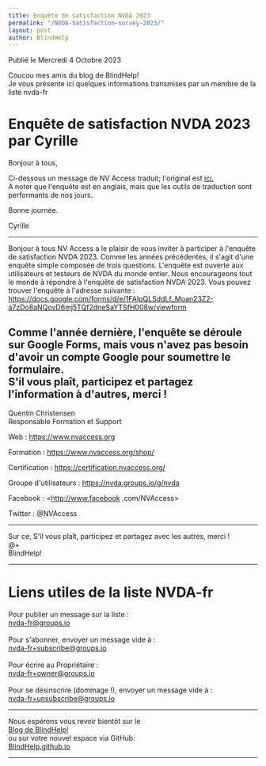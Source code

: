 ```yaml
---
title: Enquête de satisfaction NVDA 2023
permalink: "/NVDA-Satisfaction-survey-2023/"
layout: post
author: BlindHelp
---
```


<footer>Publié le Mercredi 4 Octobre 2023</footer>


Coucou mes amis du blog de BlindHelp!    
Je vous présente ici quelques informations transmises par un membre de la liste nvda-fr    

# Enquête de satisfaction NVDA 2023 par Cyrille

Bonjour à tous,

Ci-dessous un message de NV Access traduit; l'original est [ici.](https://nvda.groups.io/g/nvda/topic/nvda_satisfaction_survey_2023/101747268?p=,,,100,0,0,0::recentpostdate/sticky,,,100,2,0,101747268,previd%3D1696381215845083952,nextid%3D1694296233646213919&previd=1696381215845083952&nextid=1694296233646213919)    
A noter que l'enquête est en anglais, mais que les outils de traduction sont performants de nos jours.    

Bonne journée.

Cyrille

---

Bonjour à tous
NV Access a le plaisir de vous inviter à participer à l'enquête de satisfaction NVDA 2023. Comme les années précédentes, il s'agit d'une enquête simple composée de trois questions. L'enquête est ouverte aux utilisateurs et testeurs de NVDA du monde entier. Nous encourageons tout le monde à répondre à l'enquête de satisfaction NVDA 2023. Vous pouvez trouver l'enquête à l'adresse suivante :  <https://docs.google.com/forms/d/e/1FAIpQLSddLf_Moan23Z2-a7zDo8aNQovD6mj5TQf2dneSaYTSfH008w/viewform>

Comme l'année dernière, l'enquête se déroule sur Google Forms, mais vous n'avez pas besoin d'avoir un compte Google pour soumettre le formulaire.    
S'il vous plaît, participez et partagez l'information à d'autres, merci !    
--
Quentin Christensen    
Responsable Formation et Support

Web : <https://www.nvaccess.org>

Formation : <https://www.nvaccess.org/shop/>

Certification : <https://certification.nvaccess.org/>

Groupe d'utilisateurs : <https://nvda.groups.io/g/nvda>

Facebook : <http://www.facebook .com/NVAccess>

Twitter : @NVAccess

---

Sur ce, S'il vous plaît, participez et partagez avec les autres, merci !    
@+    
BlindHelp!    

---

# Liens utiles de la liste NVDA-fr #

Pour publier un message sur la liste :    
[nvda-fr@groups.io](mailto:nvda-fr@groups.io)    
<br>
Pour s'abonner, envoyer un message vide à :    
[nvda-fr+subscribe@groups.io](mailto:nvda-fr+subscribe@groups.io)    
<br>
Pour écrire au Propriétaire :    
[nvda-fr+owner@groups.io](mailto:nvda-fr+owner@groups.io)    
<br>
Pour se désinscrire (dommage !), envoyer un message vide à :    
[nvda-fr+unsubscribe@groups.io](mailto:nvda-fr+unsubscribe@groups.io)    

---

Nous espérons vous revoir bientôt sur le      
[Blog de BlindHelp!](http://blindhelp.blogspot.fr/)                    
ou sur  votre nouvel espace via GitHub:                     
[BlindHelp.github.io](https://blindhelp.github.io)                    

---
